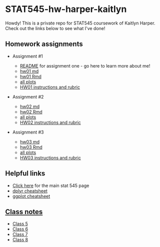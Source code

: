 # STAT545-hw-harper-kaitlyn

Howdy! This is a private repo for STAT545 coursework of Kaitlyn Harper. Check out the links below to see what I've done! 

## Homework assignments

- Assignment #1
    + [README](https://github.com/oktokat/STAT545-hw01-harper-kaitlyn) for assignment one - go here to learn more about me!
    + [hw01 md](https://github.com/oktokat/STAT545-hw01-harper-kaitlyn/blob/master/hw01_gapminder.md)
    + [hw01 Rmd](https://github.com/oktokat/STAT545-hw01-harper-kaitlyn/blob/master/hw01_gapminder.Rmd)
    + [all plots](https://github.com/oktokat/STAT545-hw01-harper-kaitlyn/blob/master/hw01_gapminder_files/figure-html/plot1-1.png)
    + [HW01 instructions and rubric](http://stat545.com/hw01_edit-README.html)
  
  
- Assignment #2
    + [hw02 md](https://github.com/oktokat/STAT545-hw-harper-kaitlyn/blob/master/hw02/hw02.md)
    + [hw02 Rmd](https://github.com/oktokat/STAT545-hw-harper-kaitlyn/blob/master/hw02/hw02.Rmd)
    + [all plots](https://github.com/oktokat/STAT545-hw-harper-kaitlyn/tree/master/hw02/hw02_files/figure-markdown_github-ascii_identifiers)
    + [HW02 instructions and rubric](http://stat545.com/hw02_explore-gapminder-dplyr.html)


- Assignment #3
    + [hw03 md]()
    + [hw03 Rmd](https://github.com/oktokat/STAT545-hw-harper-kaitlyn/blob/master/hw03/hw03.Rmd)
    + [all plots]()
    + [HW03 instructions and rubric](http://stat545.com/hw03_dplyr-and-more-ggplot2.html)

## Helpful links 
- [Click here](http://stat545.com/) for the main stat 545 page
- [dplyr cheatsheet](https://www.rstudio.com/wp-content/uploads/2015/02/data-wrangling-cheatsheet.pdf)
- [ggplot cheatsheet](https://www.rstudio.com/wp-content/uploads/2015/03/ggplot2-cheatsheet.pdf)

## [Class notes](https://github.com/oktokat/STAT545-hw-harper-kaitlyn/tree/master/Class%20notes)
- [Class 5](https://github.com/oktokat/STAT545-hw-harper-kaitlyn/blob/master/Class%20notes/cm005-notes_and_exercises.rmd)
- [Class 6](https://github.com/oktokat/STAT545-hw-harper-kaitlyn/blob/master/Class%20notes/cm006-notes_and_exercises.rmd)
- [Class 7](https://github.com/oktokat/STAT545-hw-harper-kaitlyn/blob/master/Class%20notes/cm007-notes_and_exercises.rmd)
- [Class 8](https://github.com/oktokat/STAT545-hw-harper-kaitlyn/blob/master/Class%20notes/cm008-notes_and_exercises.rmd) 
